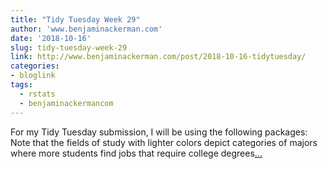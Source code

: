 ```yaml
---
title: "Tidy Tuesday Week 29"
author: 'www.benjaminackerman.com'
date: '2018-10-16'
slug: tidy-tuesday-week-29
link: http://www.benjaminackerman.com/post/2018-10-16-tidytuesday/
categories:
- bloglink
tags:
  - rstats
  - benjaminackermancom
---
```


For my Tidy Tuesday submission, I will be using the following packages: Note that the fields of study with lighter colors depict categories of majors where more students find jobs that require college degrees[... <i class="fas fa-external-link-alt"></i>](http://www.benjaminackerman.com/post/2018-10-16-tidytuesday/)

